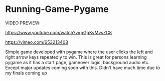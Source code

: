 # Running-Game-Pygame
VIDEO PREVIEW:

https://www.youtube.com/watch?v=gGgKvMvsZC8

https://vimeo.com/653213408

Simple game developed with pygame where the user clicks the left and right arrow keys repeatedly to win. This is great for persons learning pygame as it has a start page, gameover logic, background audio etc. Except major updates coming soon with this. Didn't have much time due to my finals coming up 
